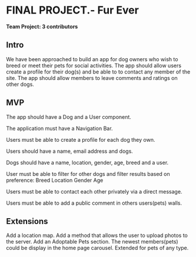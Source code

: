 # FINAL PROJECT.- Fur Ever<br>
**Team Project: 3 contributors**

## Intro
We have been approached to build an app for dog owners who wish to breed or meet their pets for social activities.  The app should allow users create a profile for their dog(s) and be able to to contact any member of the site.  The app should allow members to leave comments and ratings on other dogs.

## MVP
The app should have a Dog and a User component.

The application must have a Navigation Bar.

Users must be able to create a profile for each dog they own.

Users should have a name, email address and dogs.

Dogs should have a name, location, gender, age, breed and a user.

User must be able to filter for other dogs and filter results based on preference:
	Breed
	Location
	Gender
	Age

Users must be able to contact each other privately via a direct message.

Users must be able to add a public comment in others users(pets) walls.

## Extensions
Add a location map.
Add a method that allows the user to upload photos to the server.
Add an Adoptable Pets section.
The newest members(pets) could be display in the home page carousel.
Extended for pets of any type.
